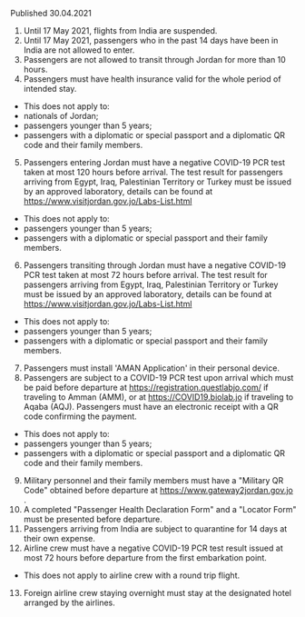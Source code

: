 Published 30.04.2021
1. Until 17 May 2021, flights from India are suspended.
2. Until 17 May 2021, passengers who in the past 14 days have been in India are not allowed to enter.
3. Passengers are not allowed to transit through Jordan for more than 10 hours.
4. Passengers must have health insurance valid for the whole period of intended stay.
- This does not apply to:
- nationals of Jordan;
- passengers younger than 5 years;
- passengers with a diplomatic or special passport and a diplomatic QR code and their family members.
5. Passengers entering Jordan must have a negative COVID-19 PCR test taken at most 120 hours before arrival. The test result for passengers arriving from Egypt, Iraq, Palestinian Territory or Turkey must be issued by an approved laboratory, details can be found at <a href="https://www.visitjordan.gov.jo/Labs-List.html">https://www.visitjordan.gov.jo/Labs-List.html</a> 
- This does not apply to:
- passengers younger than 5 years;
- passengers with a diplomatic or special passport and their family members.
6. Passengers transiting through Jordan must have a negative COVID-19 PCR test taken at most 72 hours before arrival. The test result for passengers arriving from Egypt, Iraq, Palestinian Territory or Turkey must be issued by an approved laboratory, details can be found at <a href="https://www.visitjordan.gov.jo/Labs-List.html">https://www.visitjordan.gov.jo/Labs-List.html</a> 
- This does not apply to:
- passengers younger than 5 years;
- passengers with a diplomatic or special passport and their family members.
7. Passengers must install 'AMAN Application' in their personal device.
8. Passengers are subject to a COVID-19 PCR test upon arrival which must be paid before departure at <a href="https://registration.questlabjo.com/">https://registration.questlabjo.com/</a> if traveling to Amman (AMM), or at <a href="https://COVID19.biolab.jo">https://COVID19.biolab.jo</a> if traveling to Aqaba (AQJ). Passengers must have an electronic receipt with a QR code confirming the payment.
- This does not apply to:
- passengers younger than 5 years;
- passengers with a diplomatic or special passport and a diplomatic QR code and their family members.
9. Military personnel and their family members must have a "Military QR Code" obtained before departure at <a href="https://www.gateway2jordan.gov.jo">https://www.gateway2jordan.gov.jo</a> .
10. A completed "Passenger Health Declaration Form" and a "Locator Form" must be presented before departure.
11. Passengers arriving from India are subject to quarantine for 14 days at their own expense.
12. Airline crew must have a negative COVID-19 PCR test result issued at most 72 hours before departure from the first embarkation point.
- This does not apply to airline crew with a round trip flight.
13. Foreign airline crew staying overnight must stay at the designated hotel arranged by the airlines.

